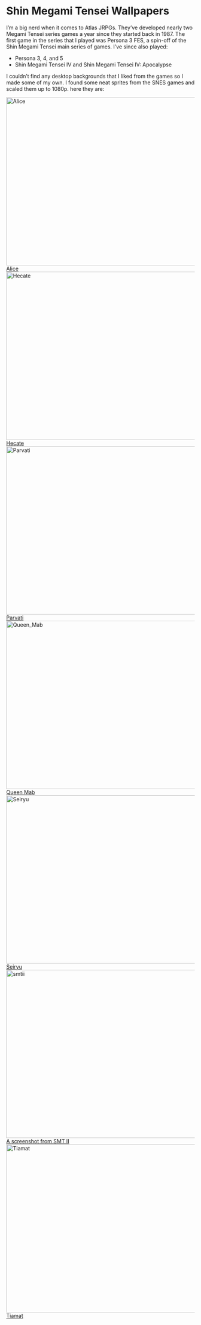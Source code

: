 # Shin Megami Tensei Wallpapers

I’m a big nerd when it comes to Atlas JRPGs. They’ve developed nearly two
Megami Tensei series games a year since they started back in 1987.
The first game in the series that I played was Persona 3 FES,
a spin-off of the Shin Megami Tensei main series of games.
I’ve since also played:

- Persona 3, 4, and 5
- Shin Megami Tensei IV and Shin Megami Tensei IV: Apocalypse

I couldn’t find any desktop backgrounds that I liked from the games
so I made some of my own. I found some neat sprites from the SNES
games and scaled them up to 1080p. here they are:

<Image src="/images/smt/Alice.png" alt="Alice" width="800" height="450" layout="responsive" />
<a href="images/smt/Alice.png">Alice</a>
<VerticalSpacer/>

<Image src="/images/smt/Hecate.png" alt="Hecate" width="800" height="450" layout="responsive" />
<a href="images/smt/Hecate.png">Hecate</a>
<VerticalSpacer/>

<Image src="/images/smt/Parvati.png" alt="Parvati" width="800" height="450" layout="responsive" />
<a href="images/smt/Parvati.png">Parvati</a>
<VerticalSpacer/>

<Image src="/images/smt/Queen_Mab.png" alt="Queen_Mab" width="800" height="450" layout="responsive" />
<a href="images/smt/Queen_Mab.png">Queen Mab</a>
<VerticalSpacer/>

<Image src="/images/smt/Seiryu.png" alt="Seiryu" width="800" height="450" layout="responsive" />
<a href="images/smt/Seiryu.png">Seiryu</a>
<VerticalSpacer/>

<Image src="/images/smt/smtii.png" alt="smtii" width="800" height="450" layout="responsive" />
<a href="images/smt/smtii.png">A screenshot from SMT II</a>
<VerticalSpacer/>

<Image src="/images/smt/Tiamat.png" alt="Tiamat" width="800" height="450" layout="responsive" />
<a href="images/smt/Tiamat.png">Tiamat</a>
<VerticalSpacer/>
